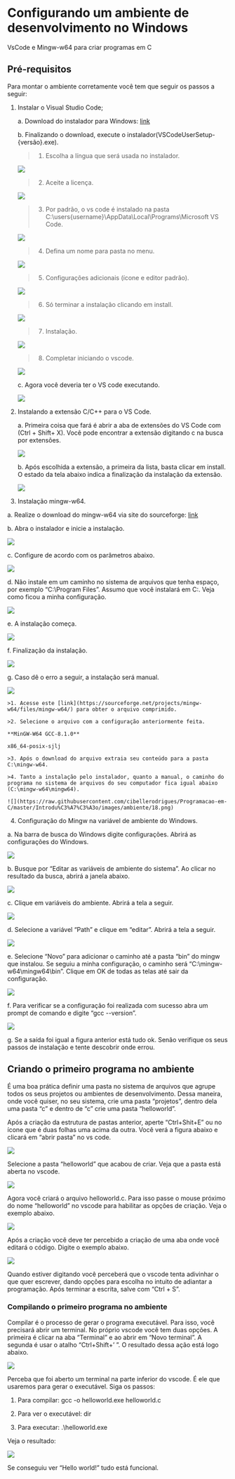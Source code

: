 # Configurando um ambiente de desenvolvimento no Windows
VsCode e Mingw-w64 para criar programas em C

## Pré-requisitos
Para montar o ambiente corretamente você tem que seguir os passos a seguir: 

1. Instalar o Visual Studio Code;

	a. Download do instalador para Windows: [link](https://go.microsoft.com/fwlink/LinkID=534107)

	b. Finalizando o download, execute o instalador(VSCodeUserSetup-{versão}.exe).

	>1. Escolha a língua que será usada no instalador.

	![](https://raw.githubusercontent.com/cibellerodrigues/Programacao-em-C/master/Introdu%C3%A7%C3%A3o/images/ambiente/1.png)

	>2. Aceite a licença.
	
	![](https://raw.githubusercontent.com/cibellerodrigues/Programacao-em-C/master/Introdu%C3%A7%C3%A3o/images/ambiente/2.png)
	
	>3. Por padrão, o vs code é instalado na pasta
	C:\users\{username}\AppData\Local\Programs\Microsoft VS Code.
	
	![](https://raw.githubusercontent.com/cibellerodrigues/Programacao-em-C/master/Introdu%C3%A7%C3%A3o/images/ambiente/3.png)
	
	>4. Defina um nome para pasta no menu.
	
	![](https://raw.githubusercontent.com/cibellerodrigues/Programacao-em-C/master/Introdu%C3%A7%C3%A3o/images/ambiente/4.png)
	
	>5. Configurações adicionais (ícone e editor padrão).
	
	![](https://raw.githubusercontent.com/cibellerodrigues/Programacao-em-C/master/Introdu%C3%A7%C3%A3o/images/ambiente/5.png)
	
	>6. Só terminar a instalação clicando em install.
	
	![](https://raw.githubusercontent.com/cibellerodrigues/Programacao-em-C/master/Introdu%C3%A7%C3%A3o/images/ambiente/6.png)
	
	>7. Instalação.
	
	![](https://raw.githubusercontent.com/cibellerodrigues/Programacao-em-C/master/Introdu%C3%A7%C3%A3o/images/ambiente/7.png)
	
	>8. Completar iniciando o vscode.
	
	![](https://raw.githubusercontent.com/cibellerodrigues/Programacao-em-C/master/Introdu%C3%A7%C3%A3o/images/ambiente/8.png)
	
	c. Agora você deveria ter o VS code executando.
	
	![](https://raw.githubusercontent.com/cibellerodrigues/Programacao-em-C/master/Introdu%C3%A7%C3%A3o/images/ambiente/9.png)
	
2. Instalando a extensão C/C++ para o VS Code.
	
	a. Primeira coisa que fará é abrir a aba de extensões do VS Code com (Ctrl + Shift+ X). Você pode encontrar a extensão digitando c na busca por extensões.
	
	![](https://raw.githubusercontent.com/cibellerodrigues/Programacao-em-C/master/Introdu%C3%A7%C3%A3o/images/ambiente/10.png)

	b. Após escolhida a extensão, a primeira da lista, basta clicar em install. O estado da tela abaixo indica a finalização da instalação da extensão.
	
	![](https://raw.githubusercontent.com/cibellerodrigues/Programacao-em-C/master/Introdu%C3%A7%C3%A3o/images/ambiente/11.png)

3. Instalação mingw-w64.

a. Realize o download do mingw-w64 via site do sourceforge: [link](http://sourceforge.net/projects/mingw-w64/files/Toolchains%20targetting%20Win32/Personal%20Builds/mingw-builds/installer/mingw-w64-install.exe/download)

b. Abra o instalador e inicie a instalação.

![](https://raw.githubusercontent.com/cibellerodrigues/Programacao-em-C/master/Introdu%C3%A7%C3%A3o/images/ambiente/12.png)

c. Configure de acordo com os parâmetros abaixo.

![](https://raw.githubusercontent.com/cibellerodrigues/Programacao-em-C/master/Introdu%C3%A7%C3%A3o/images/ambiente/13.png)

d. Não instale em um caminho no sistema de arquivos que tenha espaço, por
exemplo “C:\Program Files”. Assumo que você instalará em C:. Veja como
ficou a minha configuração.

![](https://raw.githubusercontent.com/cibellerodrigues/Programacao-em-C/master/Introdu%C3%A7%C3%A3o/images/ambiente/14.png)

e. A instalação começa.

![](https://raw.githubusercontent.com/cibellerodrigues/Programacao-em-C/master/Introdu%C3%A7%C3%A3o/images/ambiente/15.png)

f. Finalização da instalação.

![](https://raw.githubusercontent.com/cibellerodrigues/Programacao-em-C/master/Introdu%C3%A7%C3%A3o/images/ambiente/16.png)

g. Caso dê o erro a seguir, a instalação será manual.

![](https://raw.githubusercontent.com/cibellerodrigues/Programacao-em-C/master/Introdu%C3%A7%C3%A3o/images/ambiente/17.png)

	>1. Acesse este [link](https://sourceforge.net/projects/mingw-w64/files/mingw-w64/) para obter o arquivo comprimido.
	
	>2. Selecione o arquivo com a configuração anteriormente feita.
	
	**MinGW-W64 GCC-8.1.0**
	
	x86_64-posix-sjlj
	
	>3. Após o download do arquivo extraia seu conteúdo para a pasta C:\mingw-w64.
	
	>4. Tanto a instalação pelo instalador, quanto a manual, o caminho do programa no sistema de arquivos do seu computador fica igual abaixo (C:\mingw-w64\mingw64).
	
	![](https://raw.githubusercontent.com/cibellerodrigues/Programacao-em-C/master/Introdu%C3%A7%C3%A3o/images/ambiente/18.png)

4. Configuração do Mingw na variável de ambiente do Windows.

a. Na barra de busca do Windows digite configurações. Abrirá as configurações
do Windows.

![](https://raw.githubusercontent.com/cibellerodrigues/Programacao-em-C/master/Introdu%C3%A7%C3%A3o/images/ambiente/19.png)

b. Busque por “Editar as variáveis de ambiente do sistema”. Ao clicar no
resultado da busca, abrirá a janela abaixo.

![](https://raw.githubusercontent.com/cibellerodrigues/Programacao-em-C/master/Introdu%C3%A7%C3%A3o/images/ambiente/20.png)

c. Clique em variáveis do ambiente. Abrirá a tela a seguir.

![](https://raw.githubusercontent.com/cibellerodrigues/Programacao-em-C/master/Introdu%C3%A7%C3%A3o/images/ambiente/21.png)

d. Selecione a variável “Path” e clique em “editar”. Abrirá a tela a seguir.

![](https://raw.githubusercontent.com/cibellerodrigues/Programacao-em-C/master/Introdu%C3%A7%C3%A3o/images/ambiente/22.png)

e. Selecione “Novo” para adicionar o caminho até a pasta “bin” do mingw que
instalou. Se seguiu a minha configuração, o caminho será “C:\mingw-
w64\mingw64\bin”. Clique em OK de todas as telas até sair da configuração.

![](https://raw.githubusercontent.com/cibellerodrigues/Programacao-em-C/master/Introdu%C3%A7%C3%A3o/images/ambiente/23.png)

f. Para verificar se a configuração foi realizada com sucesso abra um prompt de
comando e digite “gcc --version”.

![](https://raw.githubusercontent.com/cibellerodrigues/Programacao-em-C/master/Introdu%C3%A7%C3%A3o/images/ambiente/24.png)

g. Se a saída foi igual a figura anterior está tudo ok. Senão verifique os seus
passos de instalação e tente descobrir onde errou.

## Criando o primeiro programa no ambiente

É uma boa prática  definir uma pasta no sistema de arquivos que agrupe todos os seus projetos ou ambientes de desenvolvimento. Dessa maneira, onde você quiser, no seu sistema, crie uma pasta “projetos”, dentro dela uma pasta “c” e dentro de “c” crie uma pasta “helloworld”.

Após a criação da estrutura de pastas anterior, aperte “Ctrl+Shit+E” ou no ícone que é duas folhas uma acima da outra. Você verá a figura abaixo e clicará em “abrir pasta” no vs code.

![](https://raw.githubusercontent.com/cibellerodrigues/Programacao-em-C/master/Introdu%C3%A7%C3%A3o/images/ambiente/25.png)

Selecione a pasta “helloworld” que acabou de criar. Veja que a pasta está aberta no vscode.

![](https://raw.githubusercontent.com/cibellerodrigues/Programacao-em-C/master/Introdu%C3%A7%C3%A3o/images/ambiente/26.png)

Agora você criará o arquivo helloworld.c. Para isso passe o mouse próximo do nome “helloworld” no vscode para habilitar as opções de criação. Veja o exemplo abaixo.

![](https://raw.githubusercontent.com/cibellerodrigues/Programacao-em-C/master/Introdu%C3%A7%C3%A3o/images/ambiente/27.png)

Após a criação você deve ter percebido a criação de uma aba onde você editará o código. Digite o exemplo abaixo.

![](https://raw.githubusercontent.com/cibellerodrigues/Programacao-em-C/master/Introdu%C3%A7%C3%A3o/images/ambiente/28.png)

Quando estiver digitando você perceberá que o vscode tenta adivinhar o que quer escrever, dando opções para escolha no intuito de adiantar a programação. Após terminar a escrita, salve com “Ctrl + S”.

### Compilando o primeiro programa no ambiente

Compilar é o processo de gerar o programa executável. Para isso, você precisará abrir um terminal. No próprio vscode você tem duas opções. A primeira é clicar na aba “Terminal” e ao abrir em “Novo terminal”. A segunda é usar o atalho “Ctrl+Shift+’ ”. O resultado dessa ação está logo abaixo.

![](https://raw.githubusercontent.com/cibellerodrigues/Programacao-em-C/master/Introdu%C3%A7%C3%A3o/images/ambiente/29.png)

Perceba que foi aberto um terminal na parte inferior do vscode. É ele que usaremos para gerar o executável. Siga os passos:

1. Para compilar: gcc -o helloworld.exe helloworld.c

2. Para ver o executável: dir

3. Para executar: .\helloworld.exe

Veja o resultado: 

![](https://raw.githubusercontent.com/cibellerodrigues/Programacao-em-C/master/Introdu%C3%A7%C3%A3o/images/ambiente/30.png)

Se conseguiu ver “Hello world!” tudo está funcional.
